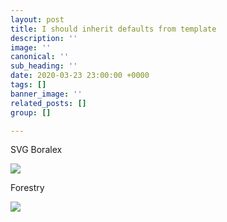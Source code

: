 ```yaml
---
layout: post
title: I should inherit defaults from template
description: ''
image: ''
canonical: ''
sub_heading: ''
date: 2020-03-23 23:00:00 +0000
tags: []
banner_image: ''
related_posts: []
group: []

---
```

SVG Boralex

![](https://s3.amazonaws.com/boralex/Chemin_de_croissance_FR_T4_2019.svg)

Forestry

![](https://forestry.io/img/forestry-pos-full.svg)